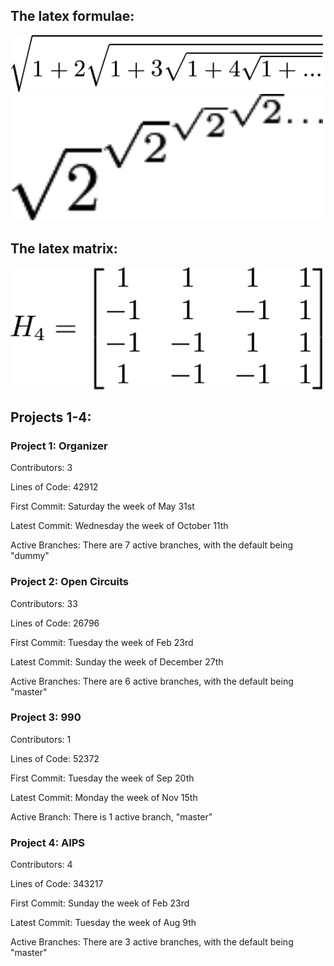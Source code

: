 ## The latex formulae:

<img src="images/latex1.png" width=500/>

<img src="images/latex2.png" width=500/>

## The latex matrix:

<img src="images/latex3.png" width=500/>

## Projects 1-4:

### Project 1: Organizer

Contributors: 3

Lines of Code: 42912

First Commit: Saturday the week of May 31st

Latest Commit: Wednesday the week of October 11th

Active Branches: There are 7 active branches, with the default being "dummy"

### Project 2: Open Circuits

 Contributors: 33

 Lines of Code: 26796

 First Commit: Tuesday the week of Feb 23rd

 Latest Commit: Sunday the week of December 27th

 Active Branches: There are 6 active branches, with the default being "master"

### Project 3: 990

 Contributors: 1

 Lines of Code: 52372

 First Commit: Tuesday the week of Sep 20th

 Latest Commit: Monday the week of Nov 15th

 Active Branch: There is 1 active branch, "master"

### Project 4: AIPS

 Contributors: 4

 Lines of Code: 343217

 First Commit: Sunday the week of Feb 23rd

 Latest Commit: Tuesday the week of Aug 9th

 Active Branches: There are 3 active branches, with the default being "master"
